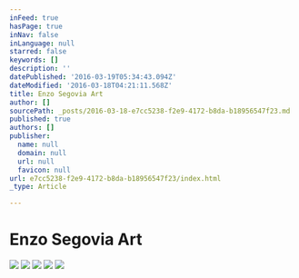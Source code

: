 ```yaml
---
inFeed: true
hasPage: true
inNav: false
inLanguage: null
starred: false
keywords: []
description: ''
datePublished: '2016-03-19T05:34:43.094Z'
dateModified: '2016-03-18T04:21:11.568Z'
title: Enzo Segovia Art
author: []
sourcePath: _posts/2016-03-18-e7cc5238-f2e9-4172-b8da-b18956547f23.md
published: true
authors: []
publisher:
  name: null
  domain: null
  url: null
  favicon: null
url: e7cc5238-f2e9-4172-b8da-b18956547f23/index.html
_type: Article

---
```

# Enzo Segovia Art
![](https://the-grid-user-content.s3-us-west-2.amazonaws.com/178adb2b-66fd-491f-a639-5d27b1733296.png)
![](https://the-grid-user-content.s3-us-west-2.amazonaws.com/153c28e7-7f22-4afc-bccf-fd7a59b3c927.jpg)
![](https://the-grid-user-content.s3-us-west-2.amazonaws.com/1c27c370-f5ef-4218-b9e8-634446732e11.jpg)
![](https://the-grid-user-content.s3-us-west-2.amazonaws.com/fa22ccc7-fbd9-4228-9cdb-af7cc60d7682.jpg)
![](https://the-grid-user-content.s3-us-west-2.amazonaws.com/e40e5735-6e7b-4252-b22d-8fa7fbea2807.jpg)